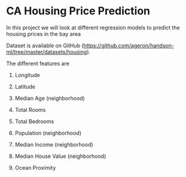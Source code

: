 # CA Housing Price Prediction 
In this project we will look at different regression models to predict the housing prices in the bay area 

Dataset is available on GitHub (https://github.com/ageron/handson-ml/tree/master/datasets/housing).

The different features are

1. Longitude

2. Latitude

3. Median Age (neighborhood)

4. Total Rooms

5. Total Bedrooms

6. Population (neighborhood)

7. Median Income (neighborhood)

8. Median House Value (neighborhood)

9. Ocean Proximity
